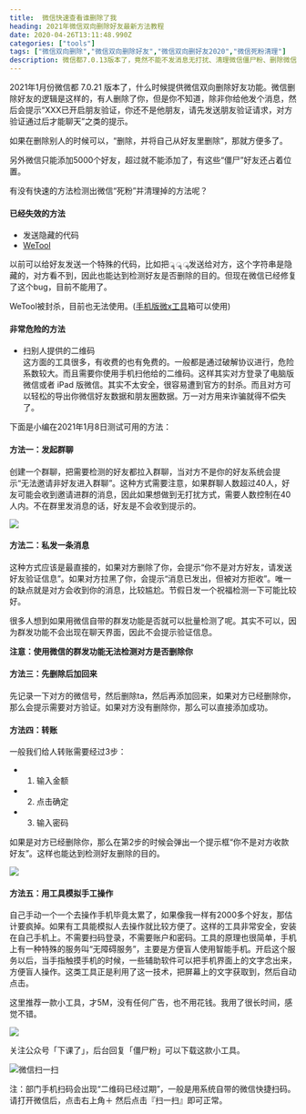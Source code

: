 ```yaml
---
title:  微信快速查看谁删除了我
heading: 2021年微信双向删除好友最新方法教程
date: 2020-04-26T13:11:48.990Z
categories: ["tools"]
tags: ["微信双向删除","微信双向删除好友","微信双向删好友2020","微信死粉清理"]
description: 微信都7.0.13版本了，竟然不能不发消息无打扰、清理微信僵尸粉、删除微信单向好友
---
```


2021年1月份微信都 7.0.21 版本了，什么时候提供微信双向删除好友功能。微信删除好友的逻辑是这样的，有人删除了你，但是你不知道，除非你给他发个消息，然后会提示“XXX已开启朋友验证，你还不是他朋友，请先发送朋友验证请求，对方验证通过后才能聊天”之类的提示。

如果在删除别人的时候可以，“删除，并将自己从好友里删除”，那就方便多了。

另外微信只能添加5000个好友，超过就不能添加了，有这些“僵尸”好友还占着位置。

有没有快速的方法检测出微信“死粉”并清理掉的方法呢？


#### 已经失效的方法
- 发送隐藏的代码
- [WeTool](https://sxy91.com/posts/wxtool/)

以前可以给好友发送一个特殊的代码，比如把`ॣ ॣ ॣ`发送给对方，这个字符串是隐藏的，对方看不到，因此也能达到检测好友是否删除的目的。但现在微信已经修复了这个bug，目前不能用了。

WeTool被封杀，目前也无法使用。([手机版微x工具](https://sxy91.com/posts/wxtool/)箱可以使用)



#### 非常危险的方法
- 扫别人提供的二维码    
这方面的工具很多，有收费的也有免费的。一般都是通过破解协议进行，危险系数较大。而且需要你使用手机扫他给的二维码。这样其实对方登录了电脑版微信或者 iPad 版微信。其实不太安全，很容易遭到官方的封杀。而且对方可以轻松的导出你微信好友数据和朋友圈数据。万一对方用来诈骗就得不偿失了。

下面是小编在2021年1月8日测试可用的方法：

#### 方法一：发起群聊
创建一个群聊，把需要检测的好友都拉入群聊，当对方不是你的好友系统会提示“无法邀请非好友进入群聊”。这种方式需要注意，如果群聊人数超过40人，好友可能会收到邀请进群的消息，因此如果想做到无打扰方式，需要人数控制在40人内。不在群里发消息的话，好友是不会收到提示的。

![](https://gitee.com/smile365/blogimg/raw/master/sxy91/1590928484626.png)

#### 方法二：私发一条消息

这种方式应该是最直接的，如果对方删除了你，会提示“你不是对方好友，请发送好友验证信息”。如果对方拉黑了你，会提示“消息已发出，但被对方拒收”。唯一的缺点就是对方会收到你的消息，比较尴尬。节假日发一个祝福检测一下可能比较好。

很多人想到如果用微信自带的群发功能是否就可以批量检测了呢。其实不可以，因为群发功能不会出现在聊天界面，因此不会提示验证信息。

**注意：使用微信的群发功能无法检测对方是否删除你**

#### 方法三：先删除后加回来

先记录一下对方的微信号，然后删除ta，然后再添加回来，如果对方已经删除你，那么会提示需要对方验证。如果对方没有删除你，那么可以直接添加成功。

#### 方法四：转账

一般我们给人转账需要经过3步：
- 1. 输入金额
- 2. 点击确定
- 3. 输入密码

如果是对方已经删除你，那么在第2步的时候会弹出一个提示框“你不是对方收款好友”。这样也能达到检测好友删除的目的。

![](https://gitee.com/smile365/blogimg/raw/master/sxy91/1590928953190.png)


#### 方法五：用工具模拟手工操作
自己手动一个一个去操作手机毕竟太累了，如果像我一样有2000多个好友，那估计要疯掉。如果有工具能模拟人去操作就比较方便了。这样的工具非常安全，安装在自己手机上。不需要扫码登录，不需要账户和密码。工具的原理也很简单，手机上有一种特殊的服务叫“无障碍服务”，主要是方便盲人使用智能手机。开启这个服务以后，当手指触摸手机的时候，一些辅助软件可以把手机界面上的文字念出来，方便盲人操作。这类工具正是利用了这一技术，把屏幕上的文字获取到，然后自动点击。

这里推荐一款小工具，才5M，没有任何广告，也不用花钱。我用了很长时间，感觉不错。

![](https://gitee.com/smile365/blogimg/raw/master/sxy91/1590929879812.png)


关注公众号「下课了」，后台回复「僵尸粉」可以下载这款小工具。

![微信扫一扫](https://gitee.com/smile365/blogimg/raw/master/sxy91/1611758520320.png)

注：部门手机扫码会出现“二维码已经过期”，一般是用系统自带的微信快捷扫码。请打开微信后，点击右上角＋ 然后点击『扫一扫』即可正常。
